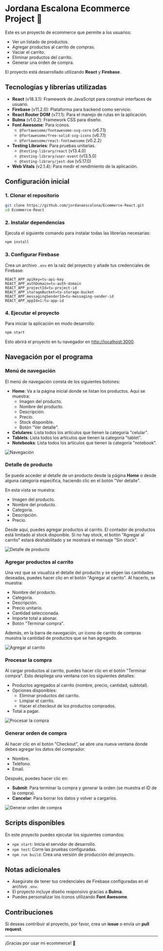 # Jordana Escalona Ecommerce Project 🛒

Este es un proyecto de ecommerce que permite a los usuarios:

- Ver un listado de productos.
- Agregar productos al carrito de compras.
- Vaciar el carrito.
- Eliminar productos del carrito.
- Generar una orden de compra.

El proyecto está desarrollado utilizando **React** y **Firebase**.

## Tecnologías y librerías utilizadas

- **React** (v18.3.1): Framework de JavaScript para construir interfaces de usuario.
- **Firebase** (v11.2.0): Plataforma para backend como servicio.
- **React Router DOM** (v7.1.1): Para el manejo de rutas en la aplicación.
- **Bulma** (v1.0.2): Framework CSS para diseño.
- **Font Awesome**: Para íconos.
  - `@fortawesome/fontawesome-svg-core` (v6.7.1)
  - `@fortawesome/free-solid-svg-icons` (v6.7.1)
  - `@fortawesome/react-fontawesome` (v0.2.2)
- **Testing Libraries**: Para pruebas unitarias.
  - `@testing-library/react` (v13.4.0)
  - `@testing-library/user-event` (v13.5.0)
  - `@testing-library/jest-dom` (v5.17.0)
- **Web Vitals** (v2.1.4): Para medir el rendimiento de la aplicación.

## Configuración inicial

### 1. Clonar el repositorio
```bash
git clone https://github.com/jordanaescalona/Ecommerce-React.git
cd Ecommerce-React
```

### 2. Instalar dependencias
Ejecuta el siguiente comando para instalar todas las librerías necesarias:
```bash
npm install
```

### 3. Configurar Firebase
Crea un archivo `.env` en la raíz del proyecto y añade tus credenciales de Firebase:
```env
REACT_APP_apiKey=tu-api-key
REACT_APP_authDomain=tu-auth-domain
REACT_APP_projectId=tu-project-id
REACT_APP_storageBucket=tu-storage-bucket
REACT_APP_messagingSenderId=tu-messaging-sender-id
REACT_APP_appId=1:tu-app-id
```

### 4. Ejecutar el proyecto
Para iniciar la aplicación en modo desarrollo:
```bash
npm start
```
Esto abrirá el proyecto en tu navegador en [http://localhost:3000](http://localhost:3000).

## Navegación por el programa

### Menú de navegación
El menú de navegación consta de los siguientes botones:

- **Home**: Va a la página inicial donde se listan los productos. Aquí se muestra:
  - Imagen del producto.
  - Nombre del producto.
  - Descripción.
  - Precio.
  - Stock disponible.
  - Botón "Ver detalle".
- **Celulares**: Lista todos los artículos que tienen la categoría "celular".
- **Tablets**: Lista todos los artículos que tienen la categoría "tablet".
- **Notebooks**: Lista todos los artículos que tienen la categoría "notebook".

![Navegación](assets/Demos/navegabilidad.gif)

### Detalle de producto
Se puede acceder al detalle de un producto desde la página **Home** o desde alguna categoría específica, haciendo clic en el botón "Ver detalle".

En esta vista se muestra:
- Imagen del producto.
- Nombre del producto.
- Categoría.
- Descripción.
- Precio.

Desde aquí, puedes agregar productos al carrito. El contador de productos está limitado al stock disponible. Si no hay stock, el botón "Agregar al carrito" estará deshabilitado y se mostrará el mensaje "Sin stock".

![Detalle de producto](assets/Demos/Detalle%20de%20producto.gif)

### Agregar productos al carrito
Una vez que se visualiza el detalle del producto y se eligen las cantidades deseadas, puedes hacer clic en el botón "Agregar al carrito". Al hacerlo, se muestra:
- Nombre del producto.
- Categoría.
- Descripción.
- Precio unitario.
- Cantidad seleccionada.
- Importe total a abonar.
- Botón "Terminar compra".

Además, en la barra de navegación, un ícono de carrito de compras muestra la cantidad de productos que se han agregado.

![Agregar al carrito](assets/Demos/agregar%20al%20carrito.gif)

### Procesar la compra
Al cargar productos al carrito, puedes hacer clic en el botón "Terminar compra". Esto despliega una ventana con los siguientes detalles:
- Productos agregados al carrito (nombre, precio, cantidad, subtotal).
- Opciones disponibles:
  - Eliminar productos del carrito.
  - Limpiar el carrito.
  - Hacer el checkout de los productos comprados.
- Total a pagar.

![Procesar la compra](assets/Demos/Terminar%20compra.gif)

### Generar orden de compra
Al hacer clic en el botón "Checkout", se abre una nueva ventana donde debes agregar los datos del comprador:
- Nombre.
- Teléfono.
- Email.

Después, puedes hacer clic en:
- **Submit**: Para terminar la compra y generar la orden (se muestra el ID de la compra).
- **Cancelar**: Para borrar los datos y volver a cargarlos.

![Generar orden de compra](assets/Demos/Generar%20orden.gif)

## Scripts disponibles

En este proyecto puedes ejecutar los siguientes comandos:

- `npm start`: Inicia el servidor de desarrollo.
- `npm test`: Corre las pruebas configuradas.
- `npm run build`: Crea una versión de producción del proyecto.

## Notas adicionales

- Asegúrate de tener tus credenciales de Firebase configuradas en el archivo `.env`.
- El proyecto incluye diseño responsivo gracias a **Bulma**.
- Puedes personalizar los íconos utilizando **Font Awesome**.

## Contribuciones
Si deseas contribuir al proyecto, por favor, crea un **issue** o envía un **pull request**.

---
¡Gracias por usar mi ecommerce! 🎉

